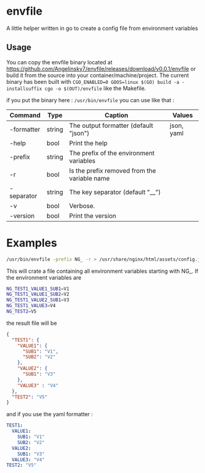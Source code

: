 # envfile
A little helper written in go to create a config file from environment variables

 ## Usage

You can copy the envfile binary located at https://github.com/Angelinsky7/envfile/releases/download/v0.0.1/envfile or build it from the source into your container/machine/project.
The current binary has been built with `CGO_ENABLED=0 GOOS=linux $(GO) build -a -installsuffix cgo -o $(OUT)/envfile` like the Makefile.

if you put the binary here : `/usr/bin/envfile` you can use like that :

| Command     | Type    | Caption | Values |
|-------------|---------|---------|--------|
| -formatter  | string  | The output formatter (default "json")        | json, yaml  |
| -help       | bool    | Print the help                               |   |
| -prefix     | string  | The prefix of the environment variables      |   |
| -r          | bool    | Is the prefix removed from the variable name |   |
| -separator  | string  | The key separator (default "__")             |   |
| -v          | bool    | Verbose.                                     |   |
| -version    | bool    | Print the version                            |   |

# Examples

```bash
/usr/bin/envfile -prefix NG_ -r > /usr/share/nginx/html/assets/config.json
```

This will crate a file containing all environment variables starting with NG_.
If the environment variables are 

```bash
NG_TEST1_VALUE1_SUB1=V1
NG_TEST1_VALUE1_SUB2=V2
NG_TEST1_VALUE2_SUB1=V3
NG_TEST1_VALUE3=V4
NG_TEST2=V5
```

the result file will be

```json
{
  "TEST1": {
    "VALUE1": {
      "SUB1": "V1",
      "SUB2": "V2"
    },
    "VALUE2": {
      "SUB1": "V3"
    },
    "VALUE3" : "V4"
  },
  "TEST2": "V5"
}
```

and if you use the yaml formatter :

```yaml
TEST1: 
  VALUE1: 
    SUB1: "V1"
    SUB2: "V2"
  VALUE2:
    SUB1: "V3"
  VALUE3: "V4"
TEST2: "V5"
```

